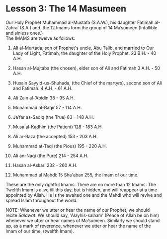 Lesson 3: The 14 Masumeen
=========================

Our Holy Prophet Muhammad al-Mustafa (S.A.W.), his daughter Fatimah
al-Zahra’ (S.A.) and. the 12 Imams form the group of 14 Ma’sumeen
(Infallible and sinless ones.)  
 The IMAMS are twelve as follows:

1. Ali al-Murtada, son of Prophet's uncle, Abu Talib, and married to Our
Lady of Light, Fatimah, the daughter of the Holy Prophet. 23 B.H. - 40
A.H.

2. Hasan al-Mujtaba (the chosen), elder son of Ali and Fatimah 3 A.H. -
50 A.H.

3. Husain Sayyid-us-Shuhada, (the Chief of the martyrs), second son of
Ali and Fatimah. 4 A.H. - 61 A.H.  
 4. Ali Zain al-‘Abidin 38 - 95 A.H.  
 5. Muhammad al-Baqir 57 - 114 A.H.  
 6. Ja’far as-Sadiq (the True) 83 - 148 A.H.  
 7. Musa al-Kadhim (the Patient) 128 - 183 A.H.  
 8. Ali ar-Raza (the accepted) 153 - 203 A.H.  
 9. Muhammad at-Taqi (the Pious) 195 - 220 A.H.  
 10. Ali an-Naqi (the Pure) 214 - 254 A.H.  
 11. Hasan al-Askari 232 - 260 A.H.  
 12. Muhammad al Mahdi: 15 Sha'aban 255, the Imam of our time.

These are the only rightful Imams. There are no more than 12 Imams. The
Twelfth Imam is alive till this day, but is hidden, and will reappear at
a time appointed by Allah. He is the awaited one and the Mahdi who will
revive and spread Islam throughout the world.

NOTE: Whenever we utter or hear the name of our Prophet, we should
recite *Salawat*. We should say, 'Alayhis-salaam' (Peace of Allah be on
him) whenever we utter or hear names of Ma’sumeen. Similarly we should
stand up, as a mark of reverence, whenever we utter or hear the name of
the Imam of our time, (twelfth Imam).


